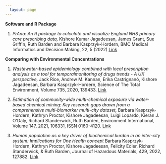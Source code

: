 ```yaml
---
  layout: page
---
```


**Software and R Package**

1.  *PrAna: An R package to calculate and visualize England NHS primary care prescribing data,* Kishore Kumar Jagadeesan, James Grant, Sue Griffin, Ruth Barden and Barbara Kasprzyk-Hordern, BMC Medical Informatics and Decision Making, 22, 5 (2022) [Link](https://bmcmedinformdecismak.biomedcentral.com/articles/10.1186/s12911-021-01727-z)

**Comparing with Environmental Concentrations**

1. *Wastewater-based epidemiology combined with local prescription analysis as a tool for temporalmonitoring of drugs trends - A UK perspective,* Jack Rice, Andrew M. Kannan, Erika Castrignanò, Kishore Jagadeesan, Barbara Kasprzyk-Hordern, Science of The Total Environment, Volume 735, 2020, 139433. [Link](https://doi.org/10.1016/j.scitotenv.2020.139433.)

2. *Estimation of community-wide multi-chemical exposure via water-based chemical mining: Key research gaps drawn from a comprehensive multi-biomarker multi-city dataset,* Barbara Kasprzyk-Hordern, Kathryn Proctor, Kishore Jagadeesan, Luigi Lopardo, Kieran J. O'Daly, Richard Standerwick, Ruth Barden, Environment International, Volume 147, 2021, 106331, ISSN 0160-4120. [Link](https://doi.org/10.1016/j.envint.2020.106331)

3. *Human population as a key driver of biochemical burden in an inter-city system: Implications for One Health concept*  Barbara Kasprzyk-Hordern, Kathryn Proctor, Kishore Jagadeesan, Felicity Edler, Richard Standerwick, & Ruth Barden, Journal of Hazardous Materials, 429, 2022, 127882. [Link](ttps://doi.org/10.1016/j.jhazmat.2021.127882)
